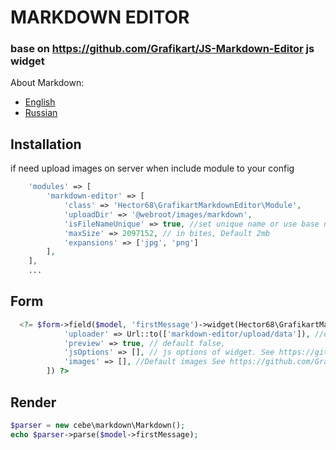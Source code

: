 # MARKDOWN EDITOR
### base on https://github.com/Grafikart/JS-Markdown-Editor js widget
About Markdown:
- [English](https://en.wikipedia.org/wiki/Markdown)
- [Russian](https://ru.wikipedia.org/wiki/Markdown)

## Installation

if need upload images on server when include module to your config
```php
    'modules' => [
        'markdown-editor' => [
            'class' => 'Hector68\GrafikartMarkdownEditor\Module',
            'uploadDir' => '@webroot/images/markdown',
            'isFileNameUnique' => true, //set unique name or use base name,
            'maxSize' => 2097152, // in bites, Default 2mb
            'expansions' => ['jpg', 'png'] 
        ],
    ],
    ...
```

## Form
```php
  <?= $form->field($model, 'firstMessage')->widget(Hector68\GrafikartMarkdownEditor\widgets\MdEditor::className(), [
            'uploader' => Url::to(['markdown-editor/upload/data']), //or false. Default false
            'preview' => true, // default false,
            'jsOptions' => [], // js options of widget. See https://github.com/Grafikart/JS-Markdown-Editor,
            'images' => [], //Default images See https://github.com/Grafikart/JS-Markdown-Editor,
        ]) ?>
```
## Render
```php
$parser = new cebe\markdown\Markdown();
echo $parser->parse($model->firstMessage);
```
